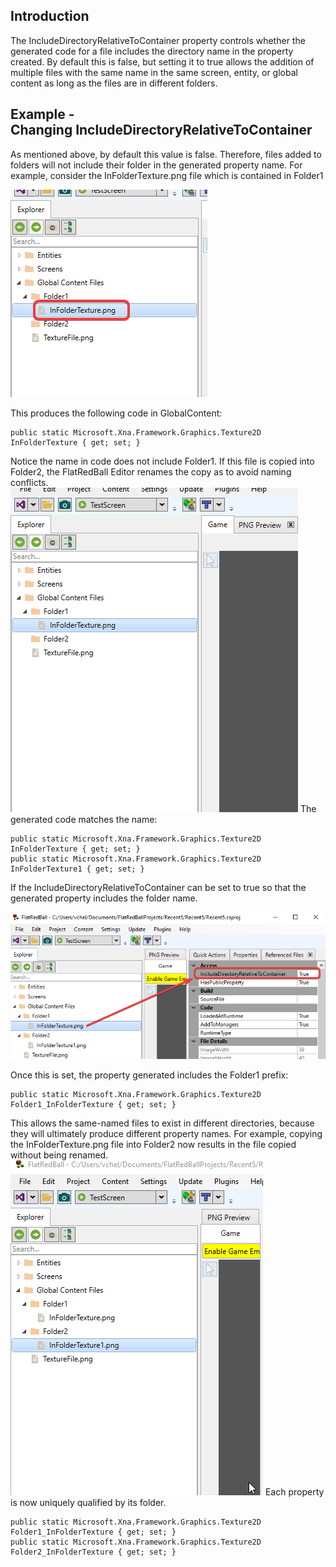 ## Introduction

The IncludeDirectoryRelativeToContainer property controls whether the generated code for a file includes the directory name in the property created. By default this is false, but setting it to true allows the addition of multiple files with the same name in the same screen, entity, or global content as long as the files are in different folders.

## Example - Changing IncludeDirectoryRelativeToContainer

As mentioned above, by default this value is false. Therefore, files added to folders will not include their folder in the generated property name. For example, consider the InFolderTexture.png file which is contained in Folder1

![](/media/2023-02-img_63e252deee778.png)

This produces the following code in GlobalContent:

    public static Microsoft.Xna.Framework.Graphics.Texture2D InFolderTexture { get; set; }

Notice the name in code does not include Folder1. If this file is copied into Folder2, the FlatRedBall Editor renames the copy as to avoid naming conflicts. [![](/media/2023-02-07_06-33-51.gif)](/media/2023-02-07_06-33-51.gif) The generated code matches the name:

    public static Microsoft.Xna.Framework.Graphics.Texture2D InFolderTexture { get; set; }
    public static Microsoft.Xna.Framework.Graphics.Texture2D InFolderTexture1 { get; set; }

If the IncludeDirectoryRelativeToContainer can be set to true so that the generated property includes the folder name.

![](/media/2023-02-img_63e2541e712d1.png)

Once this is set, the property generated includes the Folder1 prefix:

    public static Microsoft.Xna.Framework.Graphics.Texture2D Folder1_InFolderTexture { get; set; }

This allows the same-named files to exist in different directories, because they will ultimately produce different property names. For example, copying the InFolderTexture.png file into Folder2 now results in the file copied without being renamed. [![](/media/2023-02-07_06-45-05.gif)](/media/2023-02-07_06-45-05.gif) Each property is now uniquely qualified by its folder.

    public static Microsoft.Xna.Framework.Graphics.Texture2D Folder1_InFolderTexture { get; set; }
    public static Microsoft.Xna.Framework.Graphics.Texture2D Folder2_InFolderTexture { get; set; }

 
